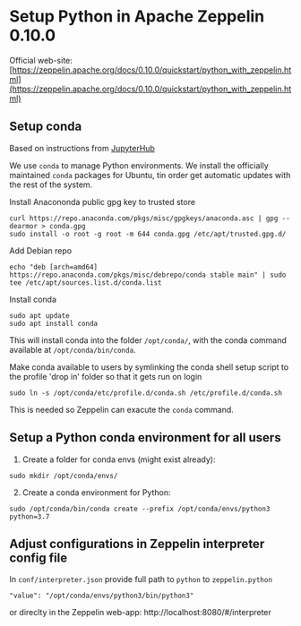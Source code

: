 # Setup Python in Apache Zeppelin 0.10.0

Official web-site: [https://zeppelin.apache.org/docs/0.10.0/quickstart/python_with_zeppelin.html](https://zeppelin.apache.org/docs/0.10.0/quickstart/python_with_zeppelin.html)

## Setup conda

Based on instructions from [JupyterHub](https://github.com/jupyterhub/jupyterhub-the-hard-way/blob/HEAD/docs/installation-guide-hard.md)

We use `conda` to manage Python environments. We install the officially maintained `conda` packages for Ubuntu,
tin order get automatic updates with the rest of the system.

Install Anacononda public gpg key to trusted store
```
curl https://repo.anaconda.com/pkgs/misc/gpgkeys/anaconda.asc | gpg --dearmor > conda.gpg
sudo install -o root -g root -m 644 conda.gpg /etc/apt/trusted.gpg.d/
```

Add Debian repo
```
echo "deb [arch=amd64] https://repo.anaconda.com/pkgs/misc/debrepo/conda stable main" | sudo tee /etc/apt/sources.list.d/conda.list
```

Install conda
```
sudo apt update
sudo apt install conda
```
This will install conda into the folder `/opt/conda/`, with the conda command available at `/opt/conda/bin/conda`.

Make conda available to users by symlinking the conda shell setup script to the profile 'drop in' folder so that it gets run on login
```
sudo ln -s /opt/conda/etc/profile.d/conda.sh /etc/profile.d/conda.sh
```
This is needed so Zeppelin can exacute the ```conda``` command.

## Setup a Python conda environment for all users

1) Create a folder for conda envs (might exist already):
```
sudo mkdir /opt/conda/envs/
```

2) Create a conda environment for Python:
```
sudo /opt/conda/bin/conda create --prefix /opt/conda/envs/python3 python=3.7
```

## Adjust configurations in Zeppelin interpreter config file

In ```conf/interpreter.json``` provide full path to ```python``` to ```zeppelin.python```
```
"value": "/opt/conda/envs/python3/bin/python3"
```
or direclty in the Zeppelin web-app: http://localhost:8080/#/interpreter
